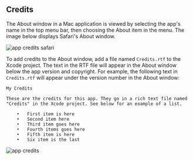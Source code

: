 ---
---

## Credits

The About window in a Mac application is viewed by selecting the app's name in the top menu bar, then choosing the About item in the menu. The image below displays Safari's About window.

![app credits safari](/swift-macos/images/credits-safari.png)

To add credits to the About window, add a file named `Credits.rtf` to the Xcode project. The text in the RTF file will appear in the About window below the app version and copyright. For example, the following text in `Credits.rtf` will appear under the version number in the About window:

```
My Credits

These are the credits for this app. They go in a rich text file named
"Credits" in the Xcode project. See below for an example of a list.

    •   First item is here
    •   Second item here
    •   Third item goes here
    •   Fourth items goes here
    •   Fifth item is here
    •   Six item is the last
```

![app credits](/swift-macos/images/credits.png)
